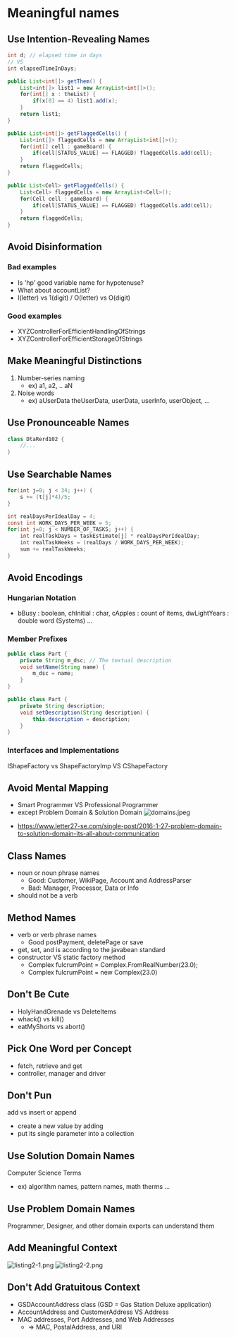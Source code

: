 # Meaningful names

## Use Intention-Revealing Names
```java
int d; // elapsed time in days
// VS
int elapsedTimeInDays;
```

```java
public List<int[]> getThem() {
    List<int[]> list1 = new ArrayList<int[]>();
    for(int[] x : theList) {
        if(x[0] == 4) list1.add(x);
    }
    return list1;
}
```
```java
public List<int[]> getFlaggedCells() {
    List<int[]> flaggedCells = new ArrayList<int[]>();
    for(int[] cell : gameBoard) {
        if(cell[STATUS_VALUE] == FLAGGED) flaggedCells.add(cell);
    }
    return flaggedCells;
}
```
```java
public List<Cell> getFlaggedCells() {
    List<Cell> flaggedCells = new ArrayList<Cell>();
    for(Cell cell : gameBoard) {
        if(cell[STATUS_VALUE] == FLAGGED) flaggedCells.add(cell);
    }
    return flaggedCells;
}
```

## Avoid Disinformation
### Bad examples
- Is 'hp' good variable name for hypotenuse?
- What about accountList?
- l(letter) vs 1(digit) / O(letter) vs O(digit) 
### Good examples
- XYZControllerForEfficientHandlingOfStrings
- XYZControllerForEfficientStorageOfStrings


## Make Meaningful Distinctions
1. Number-series naming
   - ex) a1, a2, .. aN
2. Noise words
   - ex) aUserData theUserData, userData, userInfo, userObject, ...

## Use Pronounceable Names
```java
class DtaRerd102 {
    //...
}
```

## Use Searchable Names
```java
for(int j=0; j < 34; j++) {
    s += (t[j]*4)/5;
}
```
```java
int realDaysPerIdealDay = 4;
const int WORK_DAYS_PER_WEEK = 5;
for(int j=0; j < NUMBER_OF_TASKS; j++) {
    int realTaskDays = taskEstimate[j] * realDaysPerIdealDay;
    int realTaskWeeks = (realDays / WORK_DAYS_PER_WEEK);
    sum += realTaskWeeks;
}
```

## Avoid Encodings
### Hungarian Notation
- bBusy : boolean, chInitial : char, cApples : count of items, dwLightYears : double word (Systems) ...
### Member Prefixes 
```java
public class Part {
    private String m_dsc; // The textual description
    void setName(String name) {
        m_dsc = name;
    }
}
```
```java
public class Part {
    private String description;
    void setDescription(String description) {
        this.description = description;
    }
}
```
### Interfaces and Implementations
IShapeFactory vs ShapeFactoryImp VS CShapeFactory

## Avoid Mental Mapping
- Smart Programmer VS Professional Programmer
- except Problem Domain & Solution Domain
![domains.jpeg](domains.jpeg)
* https://www.letter27-se.com/single-post/2016-1-27-problem-domain-to-solution-domain-its-all-about-communication

## Class Names
- noun or noun phrase names
  - Good: Customer, WikiPage, Account and AddressParser
  - Bad: Manager, Processor, Data or Info
- should not be a verb

## Method Names
- verb or verb phrase names
  - Good postPayment, deletePage or save
- get, set, and is according to the javabean standard
- constructor VS static factory method
  - Complex fulcrumPoint = Complex.FromRealNumber(23.0);
  - Complex fulcrumPoint = new Complex(23.0)

## Don't Be Cute
- HolyHandGrenade vs DeleteItems
- whack() vs kill()
- eatMyShorts vs abort()

## Pick One Word per Concept
- fetch, retrieve and get
- controller, manager and driver

## Don't Pun
add vs insert or append
- create a new value by adding
- put its single parameter into a collection

## Use Solution Domain Names
Computer Science Terms
- ex) algorithm names, pattern names, math therms ...

## Use Problem Domain Names
Programmer, Designer, and other domain exports can understand them

## Add Meaningful Context
![listing2-1.png](listing2-1.png)
![listing2-2.png](listing2-2.png)

## Don't Add Gratuitous Context
- GSDAccountAddress class (GSD = Gas Station Deluxe application)
- AccountAddress and CustomerAddress VS Address
- MAC addresses, Port Addresses, and Web Addresses
  - => MAC, PostalAddress, and URI